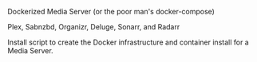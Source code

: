 Dockerized Media Server (or the poor man's docker-compose)

Plex, Sabnzbd, Organizr, Deluge, Sonarr, and Radarr

Install script to create the Docker infrastructure and container install 
for a Media Server.


